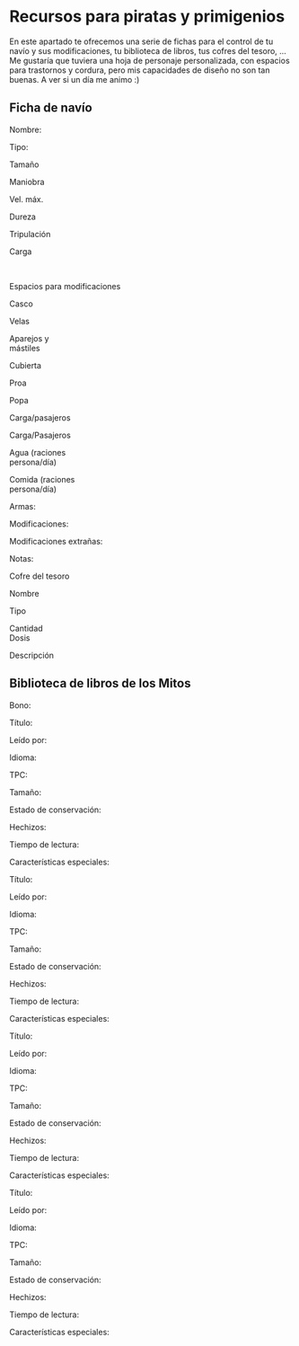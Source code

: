 # Recursos para piratas y primigenios

En este apartado te ofrecemos una serie de fichas para el control de tu navío y sus modificaciones, tu biblioteca de libros, tus cofres del tesoro, … Me gustaría que tuviera una hoja de personaje personalizada, con espacios para trastornos y cordura, pero mis capacidades de diseño no son tan buenas. A ver si un día me animo :)

## Ficha de navío

Nombre:

Tipo:

Tamaño

Maniobra

Vel. máx.

Dureza

Tripulación

Carga

 

Espacios para modificaciones

Casco

Velas

Aparejos y  
mástiles

Cubierta

Proa

Popa

Carga/pasajeros

Carga/Pasajeros

Agua (raciones  
persona/día)

Comida (raciones  
persona/día)

Armas:

Modificaciones:

Modificaciones extrañas:

Notas:

Cofre del tesoro

Nombre

Tipo

Cantidad  
Dosis

Descripción

## Biblioteca de libros de los Mitos

Bono:

Título:

Leído por:

Idioma:

TPC:

Tamaño:  
  

Estado de conservación:  
  

Hechizos:  
  

Tiempo de lectura:  
  

Características especiales:

Título:

Leído por:

Idioma:

TPC:

Tamaño:  
  

Estado de conservación:  
  

Hechizos:  
  

Tiempo de lectura:  
  

Características especiales:

Título:

Leído por:

Idioma:

TPC:

Tamaño:  
  

Estado de conservación:  
  

Hechizos:  
  

Tiempo de lectura:  
  

Características especiales:

Título:

Leído por:

Idioma:

TPC:

Tamaño:  
  

Estado de conservación:  
  

Hechizos:  

Tiempo de lectura:  

Características especiales:
